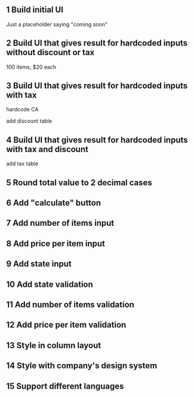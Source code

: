 ## 1 Build initial UI

Just a placeholder saying "coming soon"

## 2 Build UI that gives result for hardcoded inputs without discount or tax

100 items, $20 each

## 3 Build UI that gives result for hardcoded inputs with tax

hardcode CA

add discount table

## 4 Build UI that gives result for hardcoded inputs with tax and discount

add tax table

## 5 Round total value to 2 decimal cases

## 6 Add "calculate" button

## 7 Add number of items input

## 8 Add price per item input

## 9 Add state input

## 10 Add state validation

## 11 Add number of items validation

## 12 Add price per item validation

## 13 Style in column layout
 
## 14 Style with company's design system

## 15 Support different languages